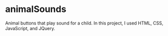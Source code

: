 # animalSounds
Animal buttons that play sound for a child.  In this project, I used HTML, CSS, JavaScript, and JQuery.
